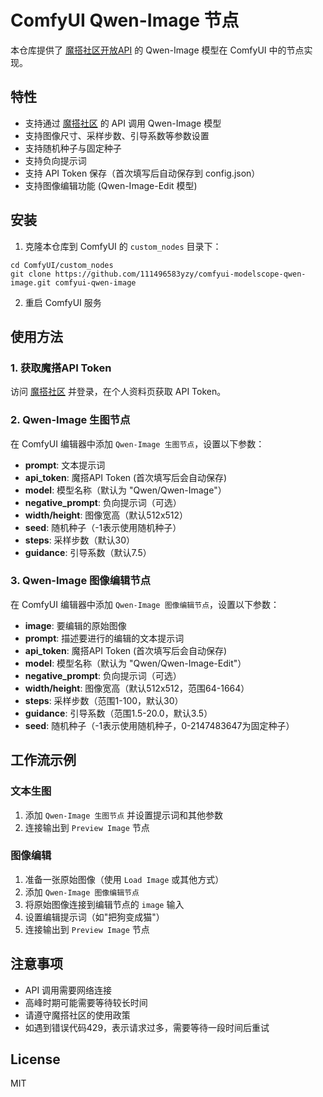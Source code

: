 # ComfyUI Qwen-Image 节点

本仓库提供了 [魔搭社区开放API](https://modelscope.cn/) 的 Qwen-Image 模型在 ComfyUI 中的节点实现。

## 特性

- 支持通过 [魔搭社区](https://modelscope.cn/) 的 API 调用 Qwen-Image 模型
- 支持图像尺寸、采样步数、引导系数等参数设置
- 支持随机种子与固定种子
- 支持负向提示词
- 支持 API Token 保存（首次填写后自动保存到 config.json）
- 支持图像编辑功能 (Qwen-Image-Edit 模型)

## 安装

1. 克隆本仓库到 ComfyUI 的 `custom_nodes` 目录下：

```
cd ComfyUI/custom_nodes
git clone https://github.com/111496583yzy/comfyui-modelscope-qwen-image.git comfyui-qwen-image
```

2. 重启 ComfyUI 服务

## 使用方法

### 1. 获取魔搭API Token

访问 [魔搭社区](https://modelscope.cn/) 并登录，在个人资料页获取 API Token。

### 2. Qwen-Image 生图节点

在 ComfyUI 编辑器中添加 `Qwen-Image 生图节点`，设置以下参数：

- **prompt**: 文本提示词
- **api_token**: 魔搭API Token (首次填写后会自动保存)
- **model**: 模型名称（默认为 "Qwen/Qwen-Image"）
- **negative_prompt**: 负向提示词（可选）
- **width/height**: 图像宽高（默认512x512）
- **seed**: 随机种子（-1表示使用随机种子）
- **steps**: 采样步数（默认30）
- **guidance**: 引导系数（默认7.5）

### 3. Qwen-Image 图像编辑节点

在 ComfyUI 编辑器中添加 `Qwen-Image 图像编辑节点`，设置以下参数：

- **image**: 要编辑的原始图像
- **prompt**: 描述要进行的编辑的文本提示词
- **api_token**: 魔搭API Token (首次填写后会自动保存)
- **model**: 模型名称（默认为 "Qwen/Qwen-Image-Edit"）
- **negative_prompt**: 负向提示词（可选）
- **width/height**: 图像宽高（默认512x512，范围64-1664）
- **steps**: 采样步数（范围1-100，默认30）
- **guidance**: 引导系数（范围1.5-20.0，默认3.5）
- **seed**: 随机种子（-1表示使用随机种子，0-2147483647为固定种子）

## 工作流示例

### 文本生图

1. 添加 `Qwen-Image 生图节点` 并设置提示词和其他参数
2. 连接输出到 `Preview Image` 节点

### 图像编辑

1. 准备一张原始图像（使用 `Load Image` 或其他方式）
2. 添加 `Qwen-Image 图像编辑节点`
3. 将原始图像连接到编辑节点的 `image` 输入
4. 设置编辑提示词（如"把狗变成猫"）
5. 连接输出到 `Preview Image` 节点

## 注意事项

- API 调用需要网络连接
- 高峰时期可能需要等待较长时间
- 请遵守魔搭社区的使用政策
- 如遇到错误代码429，表示请求过多，需要等待一段时间后重试

## License

MIT
